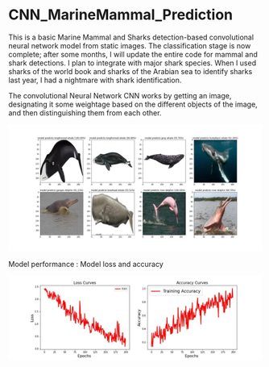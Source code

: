 # CNN_MarineMammal_Prediction
This is a basic Marine Mammal and Sharks detection-based convolutional neural network model from static images.  The classification stage is now complete; after some months, I will update the entire code for mammal and shark detections.
I plan to integrate with major shark species. When I used sharks of the world book and sharks of the Arabian sea to identify sharks last year, I had a nightmare with shark identification. 

The convolutional Neural Network CNN works by getting an image, designating it some weightage based on the different objects of the image, and then distinguishing them from each other.

![Model Predicted](prediction.jpg)

Model performance : Model loss and accuracy 

![Loss and accuracy](loss_accuracy.jpg)